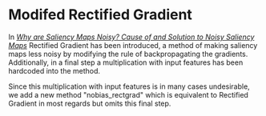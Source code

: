 # Modifed Rectified Gradient

In 
[*Why are Saliency Maps Noisy? Cause of and Solution to Noisy Saliency Maps*](https://arxiv.org/abs/1902.04893) Rectified Gradient has been introduced, a method of making saliency maps less noisy by modifying the rule of backpropagating the gradients. Additionally, in a final step a multiplication with input features has been hardcoded into the method. 

Since this multiplication with input features is in many cases undesirable, we add a new method "nobias_rectgrad" which is equivalent to Rectified Gradient in most regards but omits this final step.

